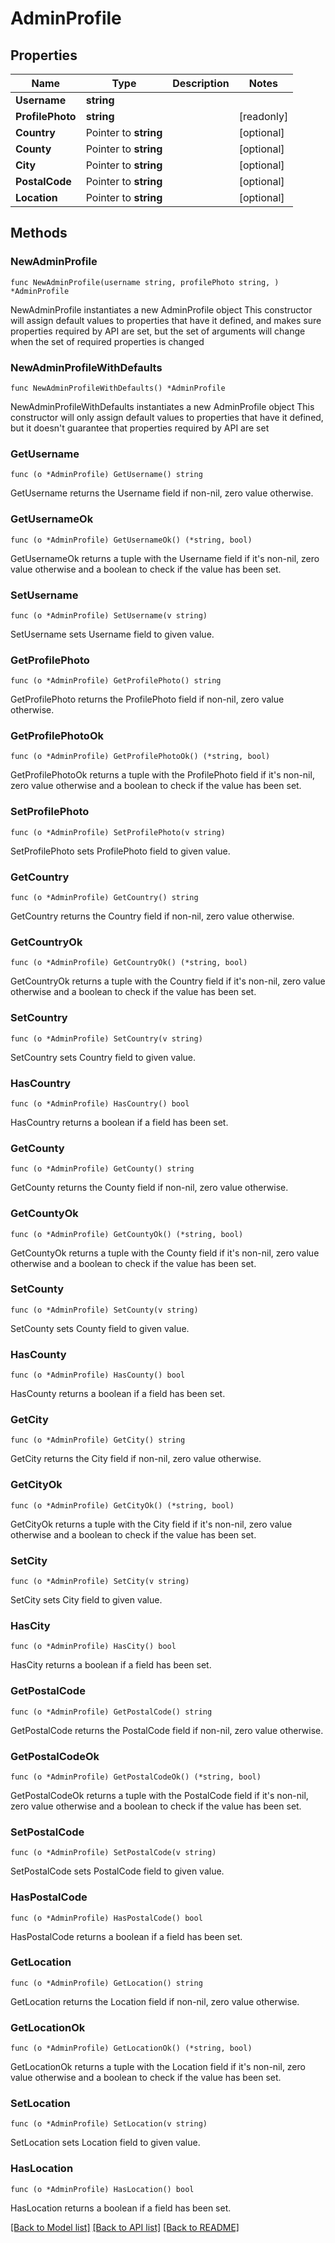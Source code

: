 # AdminProfile

## Properties

Name | Type | Description | Notes
------------ | ------------- | ------------- | -------------
**Username** | **string** |  | 
**ProfilePhoto** | **string** |  | [readonly] 
**Country** | Pointer to **string** |  | [optional] 
**County** | Pointer to **string** |  | [optional] 
**City** | Pointer to **string** |  | [optional] 
**PostalCode** | Pointer to **string** |  | [optional] 
**Location** | Pointer to **string** |  | [optional] 

## Methods

### NewAdminProfile

`func NewAdminProfile(username string, profilePhoto string, ) *AdminProfile`

NewAdminProfile instantiates a new AdminProfile object
This constructor will assign default values to properties that have it defined,
and makes sure properties required by API are set, but the set of arguments
will change when the set of required properties is changed

### NewAdminProfileWithDefaults

`func NewAdminProfileWithDefaults() *AdminProfile`

NewAdminProfileWithDefaults instantiates a new AdminProfile object
This constructor will only assign default values to properties that have it defined,
but it doesn't guarantee that properties required by API are set

### GetUsername

`func (o *AdminProfile) GetUsername() string`

GetUsername returns the Username field if non-nil, zero value otherwise.

### GetUsernameOk

`func (o *AdminProfile) GetUsernameOk() (*string, bool)`

GetUsernameOk returns a tuple with the Username field if it's non-nil, zero value otherwise
and a boolean to check if the value has been set.

### SetUsername

`func (o *AdminProfile) SetUsername(v string)`

SetUsername sets Username field to given value.


### GetProfilePhoto

`func (o *AdminProfile) GetProfilePhoto() string`

GetProfilePhoto returns the ProfilePhoto field if non-nil, zero value otherwise.

### GetProfilePhotoOk

`func (o *AdminProfile) GetProfilePhotoOk() (*string, bool)`

GetProfilePhotoOk returns a tuple with the ProfilePhoto field if it's non-nil, zero value otherwise
and a boolean to check if the value has been set.

### SetProfilePhoto

`func (o *AdminProfile) SetProfilePhoto(v string)`

SetProfilePhoto sets ProfilePhoto field to given value.


### GetCountry

`func (o *AdminProfile) GetCountry() string`

GetCountry returns the Country field if non-nil, zero value otherwise.

### GetCountryOk

`func (o *AdminProfile) GetCountryOk() (*string, bool)`

GetCountryOk returns a tuple with the Country field if it's non-nil, zero value otherwise
and a boolean to check if the value has been set.

### SetCountry

`func (o *AdminProfile) SetCountry(v string)`

SetCountry sets Country field to given value.

### HasCountry

`func (o *AdminProfile) HasCountry() bool`

HasCountry returns a boolean if a field has been set.

### GetCounty

`func (o *AdminProfile) GetCounty() string`

GetCounty returns the County field if non-nil, zero value otherwise.

### GetCountyOk

`func (o *AdminProfile) GetCountyOk() (*string, bool)`

GetCountyOk returns a tuple with the County field if it's non-nil, zero value otherwise
and a boolean to check if the value has been set.

### SetCounty

`func (o *AdminProfile) SetCounty(v string)`

SetCounty sets County field to given value.

### HasCounty

`func (o *AdminProfile) HasCounty() bool`

HasCounty returns a boolean if a field has been set.

### GetCity

`func (o *AdminProfile) GetCity() string`

GetCity returns the City field if non-nil, zero value otherwise.

### GetCityOk

`func (o *AdminProfile) GetCityOk() (*string, bool)`

GetCityOk returns a tuple with the City field if it's non-nil, zero value otherwise
and a boolean to check if the value has been set.

### SetCity

`func (o *AdminProfile) SetCity(v string)`

SetCity sets City field to given value.

### HasCity

`func (o *AdminProfile) HasCity() bool`

HasCity returns a boolean if a field has been set.

### GetPostalCode

`func (o *AdminProfile) GetPostalCode() string`

GetPostalCode returns the PostalCode field if non-nil, zero value otherwise.

### GetPostalCodeOk

`func (o *AdminProfile) GetPostalCodeOk() (*string, bool)`

GetPostalCodeOk returns a tuple with the PostalCode field if it's non-nil, zero value otherwise
and a boolean to check if the value has been set.

### SetPostalCode

`func (o *AdminProfile) SetPostalCode(v string)`

SetPostalCode sets PostalCode field to given value.

### HasPostalCode

`func (o *AdminProfile) HasPostalCode() bool`

HasPostalCode returns a boolean if a field has been set.

### GetLocation

`func (o *AdminProfile) GetLocation() string`

GetLocation returns the Location field if non-nil, zero value otherwise.

### GetLocationOk

`func (o *AdminProfile) GetLocationOk() (*string, bool)`

GetLocationOk returns a tuple with the Location field if it's non-nil, zero value otherwise
and a boolean to check if the value has been set.

### SetLocation

`func (o *AdminProfile) SetLocation(v string)`

SetLocation sets Location field to given value.

### HasLocation

`func (o *AdminProfile) HasLocation() bool`

HasLocation returns a boolean if a field has been set.


[[Back to Model list]](../README.md#documentation-for-models) [[Back to API list]](../README.md#documentation-for-api-endpoints) [[Back to README]](../README.md)


